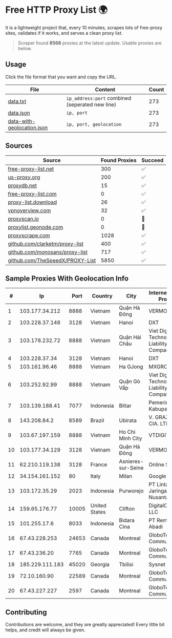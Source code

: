 
# Free HTTP Proxy List 🌍

It is a lightweight project that, every 10 minutes, scrapes lots of free-proxy sites, validates if it works, and serves a clean proxy list.


> Scraper found **8568** proxies at the latest update. Usable proxies are below.

## Usage

Click the file format that you want and copy the URL.


|File|Content|Count|
|----|-------|-----|
|[data.txt](https://raw.githubusercontent.com/themiralay/Proxy-List-World/master/data.txt)|`ip_address:port` combined (seperated new line)|273|
|[data.json](https://raw.githubusercontent.com/themiralay/Proxy-List-World/master/data.json)|`ip, port`|273|
|[data-with-geolocation.json](https://raw.githubusercontent.com/themiralay/Proxy-List-World/master/data-with-geolocation.json)|`ip, port, geolocation`|273|

## Sources

|Source|Found Proxies|Succeed|
|------|-------------|-------|
|[free-proxy-list.net](https://free-proxy-list.net)|300|✅|
|[us-proxy.org](https://www.us-proxy.org)|200|✅|
|[proxydb.net](http://proxydb.net)|15|✅|
|[free-proxy-list.com](https://free-proxy-list.com/?page=&port=&type%5B%5D=http&type%5B%5D=https&up_time=0&search=Search)|0|✅|
|[proxy-list.download](https://www.proxy-list.download/HTTP)|26|✅|
|[vpnoverview.com](https://vpnoverview.com/privacy/anonymous-browsing/free-proxy-servers)|32|✅|
|[proxyscan.io](https://www.proxyscan.io)|0|🚫|
|[proxylist.geonode.com](https://proxylist.geonode.com/api/proxy-list?limit=300&page=1&sort_by=lastChecked&sort_type=desc&protocols=http,https)|0|🚫|
|[proxyscrape.com](https://api.proxyscrape.com/v2/?request=displayproxies&protocol=http&timeout=10000&country=all&ssl=all&anonymity=all)|1028|✅|
|[github.com/clarketm/proxy-list](https://raw.githubusercontent.com/clarketm/proxy-list/master/proxy-list-raw.txt)|400|✅|
|[github.com/monosans/proxy-list](https://raw.githubusercontent.com/monosans/proxy-list/main/proxies/http.txt)|717|✅|
|[github.com/TheSpeedX/PROXY-List](https://raw.githubusercontent.com/TheSpeedX/PROXY-List/master/http.txt)|5850|✅|


## Sample Proxies With Geolocation Info

|#|Ip|Port|Country|City|Internet Service Provider|
|-|--|----|-------|----|-------------------------|
|1|103.177.34.212|8888|Vietnam|Quận Hà Đông|VERMOS|
|2|103.228.37.148|3128|Vietnam|Hanoi|DXT|
|3|103.178.232.72|8888|Vietnam|Quận Hải Châu|Viet Digital Technology Liability Company|
|4|103.228.37.34|3128|Vietnam|Hanoi|DXT|
|5|103.161.96.46|8888|Vietnam|Ha GJong|MXGROUP|
|6|103.252.92.99|8888|Vietnam|Quận Gò Vấp|Viet Digital Technology Liability Company|
|7|103.139.188.41|7077|Indonesia|Blitar|Pemerintah Kabupaten Blitar|
|8|143.208.84.2|8589|Brazil|Ubirata|V. GRAZIOLI & CIA. LTDA. - ME|
|9|103.67.197.159|8888|Vietnam|Ho Chi Minh City|VTDIGITAL|
|10|103.177.34.129|3128|Vietnam|Quận Hà Đông|VERMOS|
|11|62.210.119.138|3128|France|Asnieres-sur-Seine|Online S.A.S.|
|12|34.154.161.152|80|Italy|Milan|Google LLC|
|13|103.172.35.29|2023|Indonesia|Purworejo|PT Lintas Jaringan Nusantara|
|14|159.65.176.77|10005|United States|Clifton|DigitalOcean, LLC|
|15|101.255.17.6|8033|Indonesia|Bidara Cina|PT Remala Abadi|
|16|67.43.228.253|24653|Canada|Montreal|GloboTech Communications|
|17|67.43.236.20|7765|Canada|Montreal|GloboTech Communications|
|18|185.229.111.183|45020|Georgia|Tbilisi|Sysnet LLC|
|19|72.10.160.90|22589|Canada|Montreal|GloboTech Communications|
|20|67.43.227.227|2597|Canada|Montreal|GloboTech Communications|



## Contributing

Contributions are welcome, and they are greatly appreciated! Every
little bit helps, and credit will always be given.

